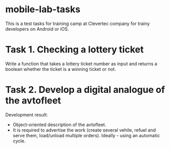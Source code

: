 # mobile-lab-tasks
This is a test tasks for training camp at Clevertec company for trainy developers on Android or iOS.

# Task 1. Checking a lottery ticket
Write a function that takes a lottery ticket number as input and returns a boolean whether the ticket is a winning ticket or not.

# Task 2. Develop a digital analogue of the avtofleet
Development result:
- Object-oriented description of the avtofleet.
- It is required to advertise the work (create several vehile, refuel and serve them, load/unload multiple orders). Ideally - using an automatic cycle.
